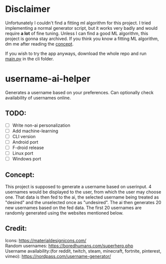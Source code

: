 # **Disclaimer**
Unfortunately I couldn't find a fitting ml algorithm for this project. I tried implementing a normal generator script, but it works very badly and would require **a lot** of fine tuning. Unless I can find a good ML algorithm, this project is gonna stay archived. If you think you know a fitting ML algorithm, dm me after reading the [concept](https://github.com/Fornball/username-ai-helper/blob/main/README.md#concept).  

If you wish to try the app anyways, download the whole repo and run [main.py](https://github.com/Fornball/username-ai-helper/blob/main/cli/main.py) in the cli folder.
# username-ai-helper
Generates a username based on your preferences. Can optionally check availability of usernames online.
## TODO:
- [ ] Write non-ai personalization
- [ ] Add machine-learning
- [ ] CLI version
- [ ] Android port
- [ ] F-droid release
- [ ] Linux port
- [ ] Windows port
## Concept:
This project is supposed to generate a username based on userinput. 4 usernames would be displayed to the user, from which the user may choose one. That data is then fed to the ai, the selected username being treated as "desired" and the unselected once as "undesired". The ai then generates 20 new usernames based on the fed data. The first 20 usernames are randomly generated using the websites mentioned below.
## Credit:
Icons: https://materialdesignicons.com/  
Random usernames: https://boredhumans.com/superhero.php  
Username availability:(for reddit, twitch, steam, minecraft, fortnite, pinterest, vimeo): https://nordpass.com/username-generator/  

